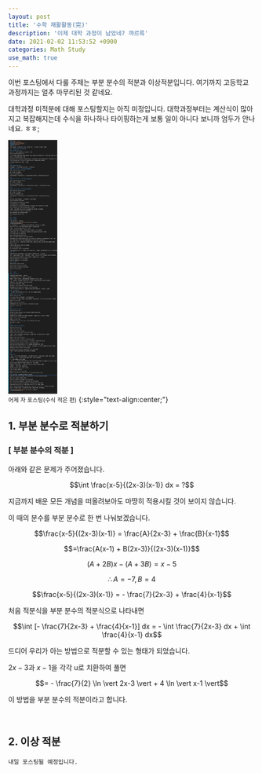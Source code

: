```yaml
---
layout: post
title: '수학 재활활동(完)'
description: '이제 대학 과정이 남았네? 꺄르륵'
date: 2021-02-02 11:53:52 +0900
categories: Math Study
use_math: true
---
```

이번 포스팅에서 다룰 주제는 부분 분수의 적분과 이상적분입니다. 여기까지 고등학교 과정까지는 얼추 마무리된 것 같네요.

대학과정 미적분에 대해 포스팅할지는 아직 미정입니다. 대학과정부터는 계산식이 많아지고 복잡해지는데 수식을 하나하나 타이핑하는게 보통 일이 아니다 보니까 엄두가 안나네요. ㅎㅎ;

<img src="/assets/imgs/post_44/그림1.png" alt="그림1" width=100/><br>
<small>어제 자 포스팅(수식 적은 편)</small>
{:style="text-align:center;"}

## 1. 부분 분수로 적분하기

### [ 부분 분수의 적분 ]

아래와 같은 문제가 주어졌습니다.

$$\int \frac{x-5}{(2x-3)(x-1)} dx = ?$$

지금까지 배운 모든 개념을 떠올려보아도 마땅히 적용시킬 것이 보이지 않습니다.

이 때의 분수를 부분 분수로 한 번 나눠보겠습니다.

$$\frac{x-5}{(2x-3)(x-1)} = \frac{A}{2x-3} + \frac{B}{x-1}$$

$$=\frac{A(x-1) + B(2x-3)}{(2x-3)(x-1)}$$

$$(A + 2B)x - (A+3B) = x - 5$$

$$\therefore A = -7, B=4$$

$$\frac{x-5}{(2x-3)(x-1)} = - \frac{7}{2x-3} + \frac{4}{x-1}$$

처음 적분식을 부분 분수의 적분식으로 나타내면

$$\int [- \frac{7}{2x-3} + \frac{4}{x-1}] dx = - \int \frac{7}{2x-3} dx + \int \frac{4}{x-1} dx$$

드디어 우리가 아는 방법으로 적분할 수 있는 형태가 되었습니다.

$2x-3$과 $x-1$을 각각 u로 치환하여 풀면

$$= - \frac{7}{2} \ln \vert 2x-3 \vert + 4 \ln \vert x-1 \vert$$

이 방법을 부분 분수의 적분이라고 합니다.

<br>

## 2. 이상 적분

    내일 포스팅될 예정입니다.
